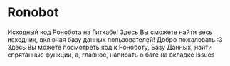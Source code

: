 # Ronobot
Исходный код Ронобота на Гитхабе! Здесь Вы сможете найти весь исходник, включая базу данных пользователей!
Добро пожаловать :3
Здесь Вы можете посмотреть код к Роноботу, Базу Данных, найти спрятанные функции, а, главное, написать о баге на вкладке Issues
